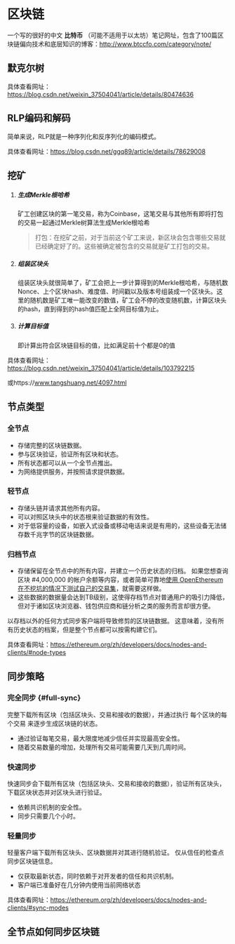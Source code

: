 # 区块链

一个写的很好的中文 **比特币** （可能不适用于以太坊）笔记网址，包含了100篇区块链偏向技术和底层知识的博客：http://www.btccfo.com/category/note/

## 默克尔树



具体查看网址：https://blog.csdn.net/weixin_37504041/article/details/80474636

## RLP编码和解码

简单来说，RLP就是一种序列化和反序列化的编码模式。

具体查看网址：https://blog.csdn.net/ggq89/article/details/78629008

## 挖矿

1. ##### 生成Merkle根哈希

   矿工创建区块的第一笔交易，称为Coinbase，这笔交易与其他所有即将打包的交易一起通过Merkle树算法生成Merkle根哈希

   > 打包：在挖矿之前，对于当前这个矿工来说，新区块会包含哪些交易就已经确定好了的。这些被确定被包含的交易就是矿工打包的交易。

2. ##### 组装区块头

   组装区块头就很简单了，矿工会把上一步计算得到的Merkle根哈希，与随机数Nonce、上个区块hash、难度值、时间戳以及版本号组装成一个区块头。这里的随机数是矿工唯一能改变的数值，矿工会不停的改变随机数，计算区块头的hash，直到得到的hash值匹配上全网目标值为止。

3. ##### 计算目标值

   即计算出符合区块链目标的值，比如满足前十个都是0的值



具体查看网址：https://blog.csdn.net/weixin_37504041/article/details/103792215

或https://www.tangshuang.net/4097.html

## 节点类型
### 全节点

- 存储完整的区块链数据。
- 参与区块验证，验证所有区块和状态。
- 所有状态都可以从一个全节点推出。
- 为网络提供服务，并按照请求提供数据。

### 轻节点

- 存储头链并请求其他所有内容。
- 可以对照区块头中的状态根来验证数据的有效性。
- 对于低容量的设备，如嵌入式设备或移动电话来说是有用的，这些设备无法储存数千兆字节的区块链数据。

### 归档节点

- 存储保留在全节点中的所有内容，并建立一个历史状态的归档。 如果您想查询区块 #4,000,000 的帐户余额等内容，或者简单可靠地[使用 OpenEthereum 在不挖坑的情况下测试自己的交易集](https://openethereum.github.io/JSONRPC-trace-module#trace_callmany)，就需要这样做。
- 这些数据的数据量会达到TB级别，这使得存档节点对普通用户的吸引力降低，但对于诸如区块浏览器、钱包供应商和链分析之类的服务而言却很方便。

以存档以外的任何方式同步客户端将导致修剪的区块链数据。 这意味着，没有所有历史状态的档案，但是整个节点都可以按需构建它们。

具体查看网址：https://ethereum.org/zh/developers/docs/nodes-and-clients/#node-types

## 同步策略

### 完全同步 {#full-sync}

完整下载所有区块（包括区块头、交易和接收的数据），并通过执行 每个区块的每个交易 来逐步生成区块链的状态。

- 通过验证每笔交易，最大限度地减少信任并实现最高安全性。
- 随着交易数量的增加，处理所有交易可能需要几天到几周时间。

### 快速同步

快速同步会下载所有区块（包括区块头、交易和接收的数据），验证所有区块头，下载区块状态并对区块头进行验证。

- 依赖共识机制的安全性。
- 同步只需要几个小时。

### 轻量同步

轻量客户端下载所有区块头、区块数据并对其进行随机验证。 仅从信任的检查点同步区块链信息。

- 仅获取最新状态，同时依赖于对开发者的信任和共识机制。
- 客户端已准备好在几分钟内使用当前网络状态

具体查看网址：https://ethereum.org/zh/developers/docs/nodes-and-clients/#sync-modes

## 全节点如何同步区块链